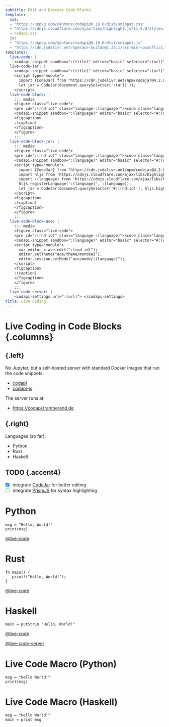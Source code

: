 ```yaml
---
subtitle: Edit and Execute Code Blocks
template:
  css:
  - "https://unpkg.com/@antonz/codapi@0.19.0/dist/snippet.css"
  - "https://cdnjs.cloudflare.com/ajax/libs/highlight.js/11.9.0/styles/base16/solarized-light.min.css"
  - codapi.css
  js:
  - "https://unpkg.com/@antonz/codapi@0.19.0/dist/snippet.js"
  - "https://cdn.jsdelivr.net/npm/ace-builds@1.33.1/src-min-noconflict/ace.js"
templates:
  live-code: |
    <codapi-snippet sandbox=":(title)" editor="basic" selector=":(url)"></codapi-snippet>
  live-code-jar: |
    <codapi-snippet sandbox=":(title)" editor="basic" selector=":(url)"></codapi-snippet>
    <script type="module">
      import {CodeJar} from "https://cdn.jsdelivr.net/npm/codejar@4.2.0/+esm";
      let jar = CodeJar(document.querySelector(':(url)'));
    </script>
  live-code-block: |
    ::: media
    <figure class="live-code">
    <pre id=":(rnd-id)" class="language-:(language)"><code class="language-:(language)">:(code)</code></pre>
    <codapi-snippet sandbox=":(language)" editor="basic" selector="#:(rnd-id)"></codapi-snippet>
    <figcaption>
    :(caption)
    </figcaption>
    </figure>
    :::
  live-code-block-jar: |
    ::: media
    <figure class="live-code">
    <pre id=":(rnd-id)" class="language-:(language)"><code class="language-:(language)">:(code)</code></pre>
    <codapi-snippet sandbox=":(language)" editor="basic" selector="#:(rnd-id)"></codapi-snippet>
    <script type="module">
      import {CodeJar} from "https://cdn.jsdelivr.net/npm/codejar@4.2.0/+esm";
      import hljs from 'https://cdnjs.cloudflare.com/ajax/libs/highlight.js/11.9.0/es/highlight.min.js';
      import :(language) from 'https://cdnjs.cloudflare.com/ajax/libs/highlight.js/11.9.0/es/languages/:(language).min.js';
      hljs.registerLanguage(':(language)', :(language));
      let jar = CodeJar(document.querySelector('#:(rnd-id)'), hljs.highlightElement);
    </script>
    <figcaption>
    :(caption)
    </figcaption>
    </figure>
    :::
  live-code-block-ace: |
    ::: media
    <figure class="live-code">
    <pre id=":(rnd-id)" class="language-:(language)"><code class="language-:(language)">:(code)</code></pre>
    <codapi-snippet sandbox=":(language)" editor="basic" selector="#:(rnd-id)"></codapi-snippet>
    <script type="module">
      var editor = ace.edit(":(rnd-id)");
      editor.setTheme("ace/theme/monokai");
      editor.session.setMode("ace/mode/:(language)");
    </script>
    <figcaption>
    :(caption)
    </figcaption>
    </figure>
    :::
  live-code-server: |
    <codapi-settings url=":(url)"> </codapi-settings>
title: Live Coding
---
```


# Live Coding in Code Blocks {.columns}

## {.left}

No Jupyter, but a self-hosted server with standard Docker images that run the
code snippets:

-   [codapi](https://codapi.org)
-   [codapi-js](https://github.com/nalgeon/codapi-js)

The server runs at:

-   <https://codapi.tramberend.de>

## {.right}

Languages (so far):

-   Python
-   Rust
-   Haskell

## TODO {.accent4}

-   [x] integrate [CodeJar](https://medv.io/codejar/) for better editing
-   [ ] integrate [PrismJS](https://prismjs.com/) for syntax highlighting

# Python

``` {#python-1 .live-code}
msg = "Hello, World!"
print(msg)
```

[@live-code](#python-1 "python")

# Rust

``` {#rust-1 .live-code}
fn main() {
   print!("Hello, World!"); 
}
```

[@live-code](#rust-1 "rust")

# Haskell

``` {#haskell-1 .live-code}
main = putStrLn "Hello, World!"
```

[@live-code](#haskell-1 "haskell")

[@live-code-server](https://codapi.tramberend.de/v1)

# Live Code Macro (Python)

``` {macro="live-code-block" language="python"}
msg = "Hello World!"
print(msg)
```

# Live Code Macro (Haskell)

``` {macro="live-code-block" language="haskell"}
msg = "Hello World!"
main = print msg
```
